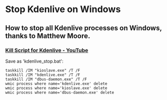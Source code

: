 # Stop Kdenlive on Windows

## How to stop all Kdenlive processes on Windows, thanks to Matthew Moore.

### [Kill Script for Kdenlive - YouTube](https://www.youtube.com/watch?v=7nRe_48vgRs)

Save as 'kdenlive_stop.bat':

```
taskkill /IM "kioslave.exe" /T /F
taskkill /IM "kdenlive.exe" /T /F
taskkill /IM "dbus-daemon.exe" /T /F
wmic process where name='kdenlive.exe' delete
wmic process where name='kioslave.exe' delete
wmic process where name='dbus-daemon.exe' delete
```

